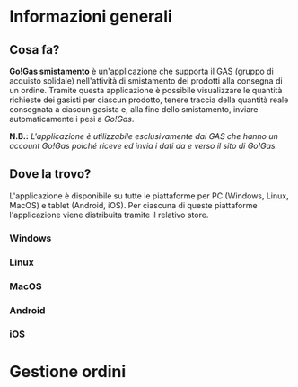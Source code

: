 # Informazioni generali

## Cosa fa?

**Go!Gas smistamento** è un'applicazione che supporta il GAS (gruppo di acquisto solidale) nell'attività di smistamento dei prodotti alla consegna di un ordine. Tramite questa applicazione è possibile visualizzare le quantità richieste dei gasisti per ciascun prodotto, tenere traccia della quantità reale consegnata a ciascun gasista e, alla fine dello smistamento, inviare automaticamente i pesi a *Go!Gas*.

**N.B.:** *L'applicazione è utilizzabile esclusivamente dai GAS che hanno un account Go!Gas poiché riceve ed invia i dati da e verso il sito di Go!Gas.*

## Dove la trovo?

L'applicazione è disponibile su tutte le piattaforme per PC (Windows, Linux, MacOS) e tablet (Android, iOS). Per ciascuna di queste piattaforme l'applicazione viene distribuita tramite il relativo store.

### Windows

### Linux

### MacOS

### Android

### iOS



# Gestione ordini